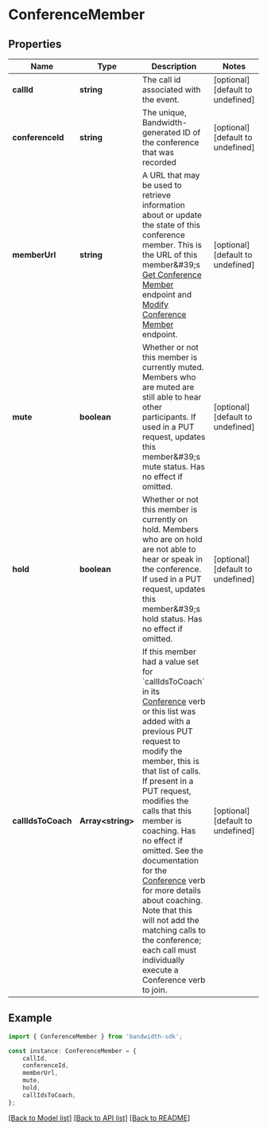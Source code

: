 # ConferenceMember


## Properties

Name | Type | Description | Notes
------------ | ------------- | ------------- | -------------
**callId** | **string** | The call id associated with the event. | [optional] [default to undefined]
**conferenceId** | **string** | The unique, Bandwidth-generated ID of the conference that was recorded | [optional] [default to undefined]
**memberUrl** | **string** | A URL that may be used to retrieve information about or update the state of this conference member. This is the URL of this member\&#39;s [Get Conference Member](/apis/voice/#operation/getConferenceMember) endpoint and [Modify Conference Member](/apis/voice/#operation/updateConferenceMember) endpoint. | [optional] [default to undefined]
**mute** | **boolean** | Whether or not this member is currently muted. Members who are muted are still able to hear other participants.  If used in a PUT request, updates this member\&#39;s mute status. Has no effect if omitted. | [optional] [default to undefined]
**hold** | **boolean** | Whether or not this member is currently on hold. Members who are on hold are not able to hear or speak in the conference.  If used in a PUT request, updates this member\&#39;s hold status. Has no effect if omitted. | [optional] [default to undefined]
**callIdsToCoach** | **Array&lt;string&gt;** | If this member had a value set for &#x60;callIdsToCoach&#x60; in its [Conference](/docs/voice/bxml/conference) verb or this list was added with a previous PUT request to modify the member, this is that list of calls.  If present in a PUT request, modifies the calls that this member is coaching. Has no effect if omitted. See the documentation for the [Conference](/docs/voice/bxml/conference) verb for more details about coaching. Note that this will not add the matching calls to the conference; each call must individually execute a Conference verb to join. | [optional] [default to undefined]

## Example

```typescript
import { ConferenceMember } from 'bandwidth-sdk';

const instance: ConferenceMember = {
    callId,
    conferenceId,
    memberUrl,
    mute,
    hold,
    callIdsToCoach,
};
```

[[Back to Model list]](../README.md#documentation-for-models) [[Back to API list]](../README.md#documentation-for-api-endpoints) [[Back to README]](../README.md)
